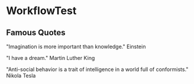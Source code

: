 # WorkflowTest

## Famous Quotes

"Imagination is more important than knowledge." Einstein

"I have a dream." Martin Luther King

"Anti-social behavior is a trait of intelligence in a world full of conformists." Nikola Tesla